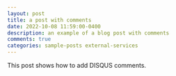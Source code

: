 ```yaml
---
layout: post
title: a post with comments
date: 2022-10-08 11:59:00-0400
description: an example of a blog post with comments
comments: true
categories: sample-posts external-services
---
```

This post shows how to add DISQUS comments.
